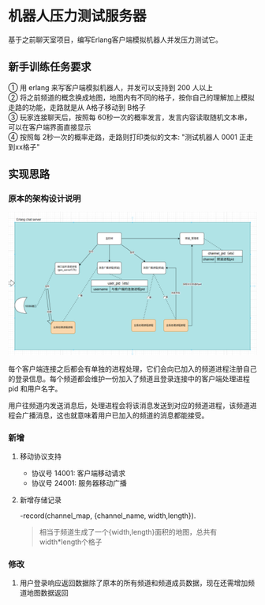 # 机器人压力测试服务器

基于之前聊天室项目，编写Erlang客户端模拟机器人并发压力测试它。

## 新手训练任务要求

① 用 erlang 来写客户端模拟机器人，并发可以支持到 200 人以上  
② 将之前频道的概念换成地图，地图内有不同的格子，按你自己的理解加上模拟走路的功能，走路就是从 A格子移动到 B格子  
③ 玩家连接聊天后，按照每 60秒一次的概率发言，发言内容读取随机文本串，可以在客户端界面直接显示  
④ 按照每 2秒一次的概率走路，走路则打印类似的文本: "测试机器人 0001 正走到xx格子"  

## 实现思路

### 原本的架构设计说明

![](./images/chat-room-struction.png)

每个客户端连接之后都会有单独的进程处理，它们会向已加入的频道进程注册自己的登录信息。每个频道都会维护一份加入了频道且登录连接中的客户端处理进程 pid 和用户名字。

用户往频道内发送消息后，处理进程会将该消息发送到对应的频道进程，该频道进程会广播消息，这也就意味着用户已加入的频道的消息都能接受。



### 新增

1. 移动协议支持

   - 协议号 14001: 客户端移动请求
   - 协议号 24001: 服务器移动广播

2. 新增存储记录

   -record(channel_map, {channel_name, width,length}).

   > 相当于频道生成了一个{width,length}面积的地图，总共有width*length个格子



### 修改

1. 用户登录响应返回数据除了原本的所有频道和频道成员数据，现在还需增加频道地图数据返回














